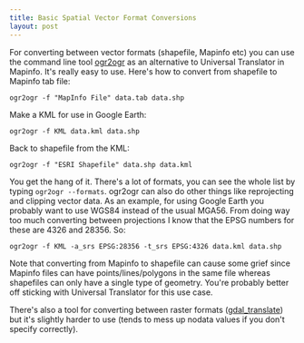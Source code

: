 ```yaml
---
title: Basic Spatial Vector Format Conversions
layout: post
---
```


For converting between vector formats (shapefile, Mapinfo etc) you can use the
command line tool [ogr2ogr](http://www.gdal.org/ogr2ogr.html) as an alternative
to Universal Translator in Mapinfo. It's really easy to use. Here's how to
convert from shapefile to Mapinfo tab file:

    ogr2ogr -f "MapInfo File" data.tab data.shp

Make a KML for use in Google Earth:

    ogr2ogr -f KML data.kml data.shp

Back to shapefile from the KML:

    ogr2ogr -f "ESRI Shapefile" data.shp data.kml

You get the hang of it. There's a lot of formats, you can see the whole list by
typing `ogr2ogr --formats`. ogr2ogr can also do other things like reprojecting
and clipping vector data. As an example, for using Google Earth you probably
want to use WGS84 instead of the usual MGA56. From doing way too much
converting between projections I know that the EPSG numbers for these are 4326
and 28356. So:

    ogr2ogr -f KML -a_srs EPSG:28356 -t_srs EPSG:4326 data.kml data.shp

Note that converting from Mapinfo to shapefile can cause some grief since
Mapinfo files can have points/lines/polygons in the same file whereas
shapefiles can only have a single type of geometry. You're probably better off
sticking with Universal Translator for this use case.

There's also a tool for converting between raster formats ([gdal_translate](http://www.gdal.org/gdal_translate.html)) but
it's slightly harder to use (tends to mess up nodata values if you don't
specify correctly).
